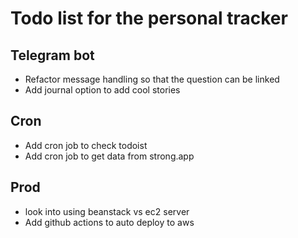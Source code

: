 # Todo list for the personal tracker


## Telegram bot
- Refactor message handling so that the question can be linked
- Add journal option to add cool stories

## Cron
- Add cron job to check todoist
- Add cron job to get data from strong.app

## Prod
- look into using beanstack vs ec2 server
- Add github actions to auto deploy to aws